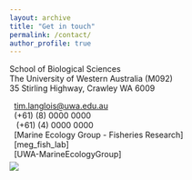 ```yaml
---
layout: archive
title: "Get in touch"
permalink: /contact/
author_profile: true
---
```


<p class="address"><i class="far fa-building"></i> School of Biological Sciences<br>
The University of Western Australia (M092)<br>
35 Stirling Highway, Crawley WA 6009</p>


<p class="phoneemail"><i class="far fa-envelope-open"></i>&nbsp;&nbsp;<a href="mailto:tim.langlois@uwa.edu.au">tim.langlois@uwa.edu.au</a><br>
<i class="fas fa-phone"></i>&nbsp;&nbsp;(+61) (8) 0000 0000<br>
<i class="fas fa-mobile-alt"></i>&nbsp;&nbsp; (+61) (4) 0000 0000<br>
<i class="fab fa-facebook"></i>&nbsp;&nbsp;[Marine Ecology Group - Fisheries Research]<br>
<i class="fab fa-instagram"></i>&nbsp;&nbsp;[meg_fish_lab]<br>
<i class="fab fa-github"></i>&nbsp;&nbsp;[UWA-MarineEcologyGroup]<br>


<img src='/images/BRUV_Steve_2.jpg' vspace="5">

[Marine Ecology Group - Fisheries Research]: https://www.facebook.com/marineecologygroupUWA/
[meg_fish_lab]: https://www.instagram.com/meg_fish_lab/
[UWA-MarineEcologyGroup]: https://github.com/UWA-MarineEcologyGroup
